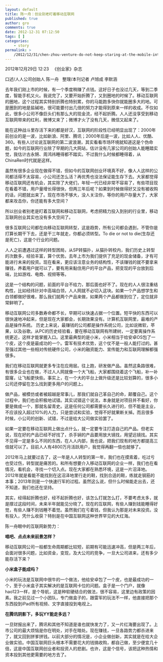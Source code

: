 ```yaml
---
layout: default
title: 陈一舟：创业别老盯着移动互联网
published: true
author: gro
comments: true
date: 2012-12-31 07:12:50
tags: [ ]
categories:
    - story
permalink: >
    /2012/12/31/chen-zhou-venture-do-not-keep-staring-at-the-mobile-internet.html
---
```

2012年12月29日 12:23   《创业家》杂志

口述/人人公司创始人 陈一舟   整理/本刊记者 卢旭成 李默涵

去年我们刚上市的时候，有一个季度稍赚了点钱。这好日子也没过几天，等到二季度，智能手机又火。我说完了，又要开始折腾了，又到圈地的时候了。移动互联网的圈地，这个过程其实特别折腾也特别累，你的马能跑多快你就能圈多大的地。可是圈到的地是盐碱地，很可能要付出几倍的努力才能得到原来一样的收成。不仅如此，很多小公司不像巨头们有那么大的现金流，经不起折腾。人人还没享受到移动互联网带来的红利，微博又来了；微博才火了没有几天，微信又起来了。

能在这种战斗里存活下来的都是好汉，互联网的阶段性已经明显出现了：2000年前创业的是一波，比如新浪、阿里、腾讯；2000年后是一波，比如人人、优酷、360。有些人讨论说互联网的第二波浪潮，其实看看市场环境就知道这是个伪命题，如今的互联网行业除了早期的几大网站，估计没有几家公司的创始人能睡踏实觉，我估计古永锵、周鸿祎睡得都不踏实。不过我什么时候都睡得着，从ChinaRen时代就是这样。

虽然有很多企业现在做得不错，但如今的互联网创业环境真不好，像人人这样的公司都活得不太容易，小公司还怎么活？再优秀也没法保证能生存下去。大家都觉得移动互联网还有机会，其实除了大佬们，年轻一代已经非常不容易了，有些项目现在看着不错，用户量增长得很快，但两三年后呢？如果到时候做得好又没有被收购的话，问题就出来了。现在市场不够大，没人关注你，等你的用户存量大了，大家都来攻击你，你还能有多大空间？

所以创业者别老是盯着互联网和移动互联网，考虑把精力投入到别的行业里，移动互联网创业其实也没有多大空间了。

很多互联网公司都在向移动互联网转型，这是趋势，所有公司都会遇到，不管你是打算长期干下去，还是干三年就走，你都必须转型。To die or not to die(生存还是死亡)，这是个行业的问题。

人人之前遭遇过这样的转型困局，从SP转猫扑，从猫扑转校内，我们历史上转型的次数多，经验丰富，算个优势。去年上市为我们提供了充足的现金储备，才有可能进行未来的投资。现在看来，更应该注意业务的结构性，不该赚钱的就不要拿来赚钱，养着用户就可以了，要有用来黏住用户的平台产品，把变现的平台放到后端，比如游戏、电商、视频等等。

这是一个结构的问题，前面的平台不给力，那后面也好不了。现在的人人很注重结构性，比如经纬针对中高端白领，人人网就不必切入这块。如果一个产品想学生和白领都做好很难，那么我们就两个产品来做，如果两个产品都做到位了，定位就非常鲜明了。

移动互联网公司多数寿命都不长，早期可以快速占据一个位置。短平快的东西可以很快速地冲起来，但是现在大家都会，长期效果没有。计算机互联网里，最难的产品是操作系统。 历史上来说，最赚钱的公司都是操作系统公司，比如说微软，苹果，以及谷歌。从PC的历史经验看，要在移动互联网有所建树，一定要离操作系统更近，这样才能掌握入口。这里最典型的是小米，小米相当于给安卓OS包了一个皮，这个皮是最成功的一个。雷军有技术优势，这个仗不是一般人能打过的。甚至强过其他一些相对传统硬件公司，小米的融资能力、宣传能力和互联网理解都强很多。

我们在移动互联网就更多专注在应用层。往上跑，研发做产品。虽然这条路很难，有很多企业也在做，不过人人网就像一个大飞船，大家都围绕着这个飞船，补一补窟窿，让飞船更快些。事实上，在一个大的平台上做升级还是比较划算的，很多小公司还停留在怎么找到更多用户的问题上。

做产品，被模仿或者被超越是常事儿，那我们就自己革自己的命，颠覆自己。这个过程中，我们也会积极地试错。其实试错这个说法，本身就是对项目并不看好，你要是做成一个，那就名留青史。这是任何公司都需要长久进行的，但不能是主业，不应该投入超过10%的人力，只是尝试和实验，觉得不好就果断关掉。而且很多时候，小公司的创新、试错，不过是给大公司做实验罢了。

如果一定要在移动互联网上做出点什么，就一定要专注打造自己的产品。但老实说，现在好的产品已经不好找了，杀手锏的产品要用放大镜找，用望远镜找。其实不见得一定是多么不同的东西，在人人内部，我也说，把我们现有的地方都提高三倍就可以了。目前人人有4800万月活跃用户，我觉得再翻一倍也就够了。

2012年马上就要过去了，这一年是人人转型的第一年，我们也在摸索着，吃过亏也受过伤，转型就是痛苦的。和所有想要介入移动互联网的企业一样，我们也在看情况，看机会，寻找一个切入点。现在大家都在熟悉环境，这是一片沼泽地。2012年就是看能不能找到在这沼泽地里行走的鞋，找到合适的鞋，练就走钢筋的本事；2013年则是一个快速行军的过程。虽然这么说，但什么时候能走出去，还不知道，我们也还在坚持。

其实，经得起折腾也好，经不起折腾也好，该怎么打就怎么打，不要考虑太多，就是撑过这段时间，未来半年就能见分晓了。现在的互联网，有些人赚到钱能睡得好觉，有些人赚不到钱睡不着觉。虽然我们在亏着钱，但我认为那是对未来投资。没有投入，凭什么收获？特别是在中国互联网这种世界罕见的大红海。

陈一舟眼中的互联网新势力：

**唱吧、点点未来前景怎样？**

移动互联网公司一般都生命周期都比较短，前期有可能迅速冲高，但是两三年后，会面对很多问题，比如资金，变现，及大公司的竞争，一旦大公司进来，还有多少能存活下来？

**小米盒子能成吗？**

小米的玩法是互联网中很牛的一个做法，他给安卓包了一个皮，也是最成功的一个，至于小米盒子其实解决的是互联网卡位的问题。盒子是一个门户，就像hao123一样，是个导航，这是种软硬结合的做法，很不容易，这里边有政策的因素。我之前见过一个小团队，专门做盒子的，跟雷军的玩法不一样，他直接把那个东西投到iPad所有视频、文字直接投到电视上。

**在腾讯阴影下，多玩YY能走多远？**

一旦财报出来了，腾讯和其他不知道是谁也就快发力了，又一片红海要出现了。上市公司的最大烦恼是你在明处，对手在暗处。现在赚钱，一旦各路势力都杀进来了，就又回到拼爹拼钱。以前大部分的情况是，小企业做创新，其实就是在给大企业做实验。中国互联网巨头根本不需要花大的钱搞收购，都自己做，至少便宜几十倍，这是中国互联网创业者和投资人的悲剧。也许，这是个信号，该把这种热情和资本投到其他更需要的地方去了。